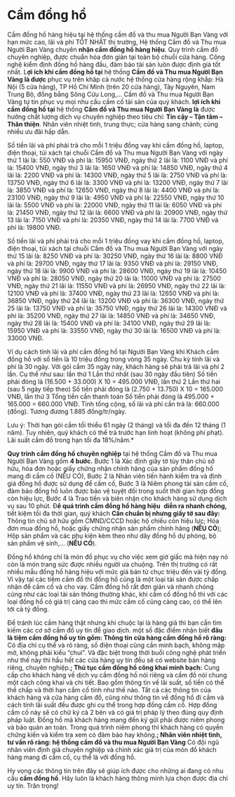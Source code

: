 # Cầm đồng hồ

Cầm đồng hồ hàng hiệu tại hệ thống cầm đồ và thu mua Người Bạn Vàng với hạn mức cao, lãi và phí TỐT NHẤT thị trường, Hệ thống Cầm đồ và Thu mua Người Bạn Vàng chuyên **nhận cầm đồng hồ hàng hiệu**. Quy trình cầm đồ chuyên nghiệp, được chuẩn hóa đơn giản tại toàn bộ chuỗi cửa hàng. Công nghệ kiểm định đồng hồ hàng đầu, đảm bảo tài sản luôn được định giá tốt nhất. L**ợi ích khi cầm đồng hồ tại** hệ thống **Cầm đồ và Thu mua Người Bạn Vàng là được** phục vụ trên khăp cả nước hệ thống cửa hàng rộng khắp: Hà Nội (5 cửa hàng), TP Hồ Chí Minh (trên 20 cửa hàng), Tây Nguyên, Nam Trung Bộ, đồng bằng Sông Cửu Long,… Cầm đồ và Thu mua Người Bạn Vàng tự tin phục vụ mọi nhu cầu cầm cố tài sản của quý khách. **lợi ích khi cầm đồng hồ tại** hệ thống **Cầm đồ và Thu mua Người Bạn Vàng là** được hưởng chất lượng dịch vụ chuyên nghiệp theo tiêu chí: **Tin cậy – Tận tâm – Thân thiện**. Nhân viên nhiệt tình, trung thực; cửa hàng sang chảnh; cùng nhiều ưu đãi hấp dẫn.

Số tiền lãi và phí phải trả cho mỗi 1 triệu đồng vay khi cầm đồng hồ, laptop, điện thoại, túi xách tại chuỗi Cầm đồ và Thu mua Người Bạn Vàng với ngày thứ 1 lãi là: 550 VNĐ và phí là: 15950 VNĐ, ngày thứ 2 lãi là: 1100 VNĐ và phí là: 15400 VNĐ, ngày thứ 3 lãi là: 1650 VNĐ và phí là: 14850 VNĐ, ngày thứ 4 lãi là: 2200 VNĐ và phí là: 14300 VNĐ, ngày thứ 5 lãi là: 2750 VNĐ và phí là: 13750 VNĐ, ngày thứ 6 lãi là: 3300 VNĐ và phí là: 13200 VNĐ, ngày thứ 7 lãi là: 3850 VNĐ và phí là: 12650 VNĐ, ngày thứ 8 lãi là: 4400 VNĐ và phí là: 23100 VNĐ, ngày thứ 9 lãi là: 4950 VNĐ và phí là: 22550 VNĐ, ngày thứ 10 lãi là: 5500 VNĐ và phí là: 22000 VNĐ, ngày thứ 11 lãi là: 6050 VNĐ và phí là: 21450 VNĐ, ngày thứ 12 lãi là: 6600 VNĐ và phí là: 20900 VNĐ, ngày thứ 13 lãi là: 7150 VNĐ và phí là: 20350 VNĐ, ngày thứ 14 lãi là: 7700 VNĐ và phí là: 19800 VNĐ.

Số tiền lãi và phí phải trả cho mỗi 1 triệu đồng vay khi cầm đồng hồ, laptop, điện thoại, túi xách tại chuỗi Cầm đồ và Thu mua Người Bạn Vàng với ngày thứ 15 lãi là: 8250 VNĐ và phí là: 30250 VNĐ, ngày thứ 16 lãi là: 8800 VNĐ và phí là: 29700 VNĐ, ngày thứ 17 lãi là: 9350 VNĐ và phí là: 29150 VNĐ, ngày thứ 18 lãi là: 9900 VNĐ và phí là: 28600 VNĐ, ngày thứ 19 lãi là: 10450 VNĐ và phí là: 28050 VNĐ, ngày thứ 20 lãi là: 11000 VNĐ và phí là: 27500 VNĐ, ngày thứ 21 lãi là: 11550 VNĐ và phí là: 26950 VNĐ, ngày thứ 22 lãi là: 12100 VNĐ và phí là: 37400 VNĐ, ngày thứ 23 lãi là: 12650 VNĐ và phí là: 36850 VNĐ, ngày thứ 24 lãi là: 13200 VNĐ và phí là: 36300 VNĐ, ngày thứ 25 lãi là: 13750 VNĐ và phí là: 35750 VNĐ, ngày thứ 26 lãi là: 14300 VNĐ và phí là: 35200 VNĐ, ngày thứ 27 lãi là: 14850 VNĐ và phí là: 34650 VNĐ, ngày thứ 28 lãi là: 15400 VNĐ và phí là: 34100 VNĐ, ngày thứ 29 lãi là: 15950 VNĐ và phí là: 33550 VNĐ, ngày thứ 30 lãi là: 16500 VNĐ và phí là: 33000 VNĐ.

Ví dụ cách tính lãi và phí cầm đồng hồ tại Người Bạn Vàng khi Khách cầm đồng hồ với số tiền là 10 triệu đồng trong vòng 35 ngày. Chu kỳ tính lãi và phí là 30 ngày. Với gói cầm 35 ngày này, khách hàng sẽ phải trả lãi và phí 2 lần. Cụ thể như sau: lần thứ 1 Lần thứ nhất (sau 30 ngày đầu tiên) Số tiền  phải đóng là (16.500 + 33.000) X 10 = 495.000 VNĐ, lần thứ 2 Lần thứ hai (sau 5 ngày tiếp theo) Số tiền  phải đóng là (2.750 + 13.750) X 10 = 165.000 VNĐ, lần thứ 3 Tổng tiền cần thanh toán  Số tiền  phải đóng là 495.000 + 165.000 = 660.000 VNĐ. Tính tổng cộng, số lãi và phí cần trả là: 660.000 (đồng). Tương đương 1.885 đồng/tr/ngày.

Lưu ý: Thời hạn gói cầm tối thiểu 61 ngày (2 tháng) và tối đa đến 12 tháng (1 năm). Tuy nhiên, quý khách có thể trả trước hạn linh hoạt (không phí phạt). Lãi suất cầm đồ trong hạn tối đa 18%/năm.*

**Quy trình cầm đồng hồ chuyên nghiệp** tại hệ thống Cầm đồ và Thu mua Người Bạn Vàng gồm **4 bước.** Bước 1 là Xác định giấy tờ tùy thân chủ sở hữu, hóa đơn hoặc giấy chứng nhận chính hãng của sản phẩm đồng hồ mang đi cầm cố (NẾU CÓ), Bước 2 là Nhân viên tiến hành kiểm tra và định giá đồng hồ được sử dụng để cầm cố, Bước 3 là Niêm phong tài sản cầm cố, đảm bảo đồng hồ luôn được bảo vệ tuyệt đối trong suốt thời gian hợp đồng còn hiệu lực, Bước 4 là Trao tiền và biên nhận cho khách hàng sử dụng dịch vụ sau 10 phút. Đ**ể quá trình cầm đồng hồ hàng hiệu**  **diễn ra nhanh chóng,** tiết kiệm tối đa thời gian, quý khách **Cần chuẩn bị nhưng giấy tờ sau đây:** Thông tin chủ sở hữu gồm CMND/CCCD hoặc hộ chiếu còn hiệu lực; Hóa đơn mua đồng hồ, hoặc giấy chứng nhận sản phẩm chính hãng (**NẾU CÓ**); Hộp sản phẩm và các phụ kiện kèm theo như dây đồng hồ dự phòng, bộ sản phẩm vệ sinh,… (**NẾU CÓ**).

Đồng hồ không chỉ là món đồ phục vụ cho việc xem giờ giấc mà hiện nay nó còn là món trang sức được nhiều người ưa chuộng. Trên thị trường có rất nhiều mẫu đồng hồ hàng hiệu với mức giá bán từ chục triệu đến vài tỷ đồng. Vì vậy tại các tiệm cầm đồ thì đồng hồ cũng là một loại tài sản được chấp nhận để cầm cố và cho vay. Cầm đồng hồ rất đơn giản và nhanh chóng cũng như các loại tài sản thông thường khác, khi cầm cố đồng hồ thì với các loại đồng hồ có giá trị càng cao thì mức cầm cố cũng càng cao, có thể lên tới cả tỷ đồng.

Để tránh lúc cầm hàng thật nhưng khi chuộc lại là hàng giả thì bạn cần tìm kiếm các cơ sở cầm đồ uy tín để giao dịch. một số đặc điểm nhận biết **đâu là tiệm cầm đồng hồ uy tín gồm: Thông tin cửa hàng cầm đồng hồ rõ ràng:** Có địa chỉ cụ thể và rõ ràng, số điện thoại cũng cần minh bạch, không mập mờ, không phải kiểu “chui”. Và đặc biệt trong thời buổi công nghệ phát triển như thế này thì hầu hết các cửa hàng uy tín đều sẽ có website bán hàng riêng, chuyên nghiệp.**; Thủ tục cầm đồng hồ công khai minh bạch:** Cung cấp cho khách hàng về dịch vụ cầm đồng hồ nói riêng và cầm đồ nói chung một cách công khai và chi tiết. Bao gồm thông tin về lãi suất, số tiền có thể thế chấp và thời hạn cầm cố tính như thế nào. Tất cả các thông tin của khách hàng và cửa hàng cầm đồ, cũng như thông tin về đồng hồ đi cầm và cách tính lãi suất đều được ghi cụ thể trong hợp đồng cầm cố. Hợp đồng cầm cố này sẽ có chữ ký cả 2 bên và có giá trị pháp lý theo đúng quy định pháp luật. Đồng hồ mà khách hàng mang đến ký gửi phải được niêm phong và bảo quản an toàn. Trong quá trình niêm phong thì khách hàng có quyền chứng kiến và kiểm tra xem có đảm bảo hay không.**; Nhân viên nhiệt tình, tư vấn rõ ràng: hệ thống cầm đồ và thu mua Người Bạn Vàng** Có đội ngũ nhân viên định giá chuyên nghiệp và chính xác giá trị của món đồ khách hàng mang đi cầm cố, cụ thể là với đồng hồ.

Hy vọng các thông tin trên đây sẽ giúp ích được cho những ai đang có nhu cầu **cầm đồng hồ**. Hãy luôn là khách hàng thông minh lựa chọn được địa chỉ uy tín. Trân trọng!